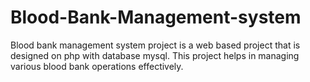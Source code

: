 # Blood-Bank-Management-system
Blood bank management system project is a web based project that is designed on php with database mysql. This project helps in managing various blood bank operations effectively.
